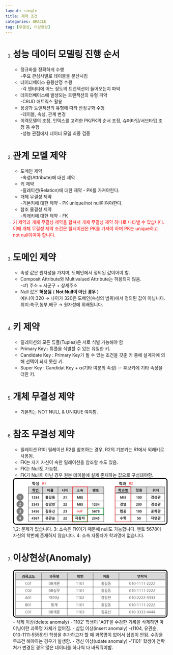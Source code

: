 ```yaml
---
layout: single
title: 제약 조건
categories: ORACLE
tag: [무결성, 이상현상]
---
```


1. # 성능 데이터 모델링 진행 순서
   - 정규화를 정확하게 수행   
      -주요 관심사별로 테이블을 분산시킴   
   - 데이터베이스 용량산정 수행   
      -각 엔터티에 어느 정도의 트랜잭션이 들어오는지 파악   
   - 데이터베이스에 발생되는 트랜잭션의 유형 파악   
      -CRUD 매트릭스 활용   
   - 용량과 트랜잭션의 유형에 따라 반정규화 수행   
      -테이블, 속성, 관계 변경   
   - 이력모델의 조정, 인텍스를 고려한 PK/FK의 순서 조정, 슈퍼타입/서브타입 조정 등 수행   
      -성능 관점에서 데이터 모델 최종 검증   

1. # 관계 모델 제약
   - 도메인 제약   
      -속성(Attribute)에 대한 제약   
   - 키 제약   
      -릴레이션(Relation)에 대한 제약 - PK를 가져야한다.   
   - 개체 무결성 제약   
      -기본키에 대한 제약 - PK unique/not null이여야한다.   
   - 참조 물결성 제약   
      -외래키에 대한 제약 - FK   
   
   <span style="color:red;size:14px">
   키 제약과 개체 무결성 제약을 합쳐서 개체 무결성 제약 하나로 나타낼 수 있습니다. 이때 개체 무결성 제약 조건은 릴레이션은 PK를 가져야 하며 PK는 unique하고 not null이여야 합니다.   
   </span>
 
1. # 도메인 제약
   - 속성 값은 원자성을 가지며, 도메인에서 정의된 값이어야 함.   
   - Composit Attribute와 Multivalued Attribute는 허용되지 않음.   
      -cf) 주소 = 시군구 + 상세주소   
   - Null 값은 __허용됨__ ( __Not Null이 아닌 경우__ )   
   예)나이:320 → 나이가 320은 도메인(속성의 범위)에서 정의된 값이 아닙니다.   
   취미:축구,농부,배구 → 원자성에 위배됩니다.   

1. # 키 제약   
   - 릴레이션의 모든 튜플(Tuples)은 서로 식별 가능해야 함   
   - Primary Key : 튜플을 식별할 수 있는 유일한 키.
   - Candidate Key : Primary Key가 될 수 있는 조건을 갖춘 키 중에 설계자에 의해 선택이 되지 못한 키.   
   - Super Key : Candidat Key + α(기타 여분의 속성) ☞ 후보키에 기타 속성을 더한 키.   

1. # 개체 무결성 제약
   - 기본키는 NOT NULL & UNIQUE 여야함.   
 
1. # 참조 무결성 제약
   - 릴레이션 R1이 릴레이션 R2를 참조하는 경우, R2의 기본키는 R1에서 외래키로 사용됨.   
   - FK는 자기 자신이 속한 릴레이션을 참조할 수도 있음.   
   - FK는 Null도 가능함.   
   - FK가 Null이 아닌 경우 원본 테이블에 실제 존재하는 값으로 구성돼야함.   
   <img src="../../imgs/sql/fk_constraints.png" style="border:3px solid black;border-radius:9px;width:800px">   
   1,2: 문제가 없습니다.   
   3: 소속은 FK이기 때문에 null도 가능합니다. 멘토 5678이 자신의 학번에 존재하지 않습니다.   
   4: 소속 자동차가 학과명에 없습니다.   

1. # 이상현상(Anomaly)
   <img src="../../imgs/sql/anomaly.png" style="border:3px solid black;border-radius:9px;width:800px">   
   - 삭제 이상(delete anomaly)   
      -'1102' 학생이 'A01'을 수강한 기록을 삭제하면 마이닝이란 과목명 자체가 없어짐.   
   - 삽입 이상(insert anomaly)   
      -(1104, 유관순, 010-1111-5555)인 학생을 추가하고자 할 때 과목명이 없어서 삽입이 안됨. 수강을 무조건 해야하는 경우가 발생함.  
   - 갱신 이상(udate anomaly)   
      -'1101' 학생이 연락처가 변경된 경우 많은 데이터를 하나씩 다 바꿔줘야함.   
   

   






   
   

